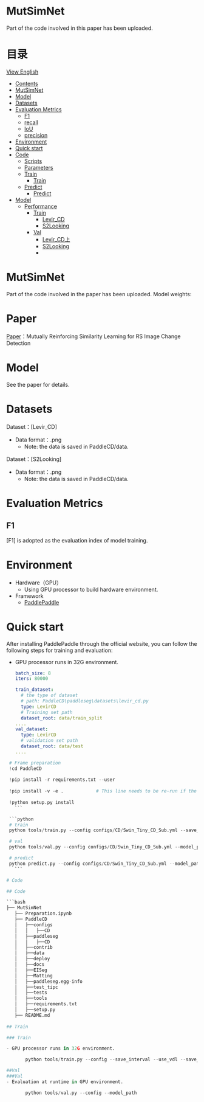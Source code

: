 # MutSimNet
Part of the code involved in this paper has been uploaded.

# 目录

[View English](./README.md)

<!-- TOC -->

- [Contents](#Contents)
- [MutSimNet](#MutSimNet)
- [Model](#Model)
- [Datasets](#Datasets)
- [Evaluation Metrics](#Metrics)
    - [F1](#F1)
    - [recall](#recall)
    - [IoU](#IoU)
    - [precision](#precision)
- [Environment](#Environment)
- [Quick start](#start)
- [Code](#Code)
    - [Scripts](#Scripts)
    - [Parameters](#Parameters)
    - [Train](#Train)
        - [Train](#train)
    - [Predict](#Predict)
        - [Predict](#Predict)
- [Model](#Model)
    - [Performance](#Performance)
        - [Train](#Train)
            - [Levir_CD](#Training)
            - [S2Looking](#Training)
        - [Val](#Val)
            - [Levir_CD上](#Verifying)
            - [S2Looking](#Verifying)
            - 
<!-- /TOC -->

# MutSimNet

Part of the code involved in the paper has been uploaded.
Model weights: 

# Paper

[Paper](MutSimNet)：Mutually Reinforcing Similarity Learning for RS Image Change Detection

# Model

See the paper for details.

# Datasets

Dataset：[Levir_CD]

- Data format：.png
    - Note: the data is saved in PaddleCD/data.

Dataset：[S2Looking]

- Data format：.png
    - Note: the data is saved in PaddleCD/data.
  

# Evaluation Metrics

## F1

[F1] is adopted as the evaluation index of model training.

# Environment

- Hardware（GPU）
    - Using GPU processor to build hardware environment.
- Framework
    - [PaddlePaddle](https://www.paddlepaddle.org.cn/)

# Quick start

After installing PaddlePaddle through the official website, you can follow the following steps for training and evaluation:

- GPU processor runs in 32G environment.

  ```yaml
  batch_size: 8
  iters: 80000

  train_dataset:
    # the type of dataset
    # path: PaddleCD\paddleseg\datasets\levir_cd.py
    type: LevirCD
    # Training set path
    dataset_root: data/train_split
  ....
  val_dataset:
    type: LevirCD
    # validation set path
    dataset_root: data/test
  ....
  ```
  
 ```python
  # Frame preparation
  !cd PaddleCD
  
  !pip install -r requirements.txt --user
  
  !pip install -v -e .            # This line needs to be re-run if the code is modified, but not if the configuration file is changed.
  
  !python setup.py install
    ```

  ```python
  # train
  python tools/train.py --config configs/CD/Swin_Tiny_CD_Sub.yml --save_interval 800 --use_vdl --save_dir output/UperNet_Sub --log_iters 50 --num_worker 2 --do_eval --precision fp16 --amp_level O1

  # val
  python tools/val.py --config configs/CD/Swin_Tiny_CD_Sub.yml --model_path output/UperNet_Sub/best_model/model.pdparams --aug_eval --scales 0.75 1.0 1.25 --flip_horizontal --is_slide --crop_size 512 512 --stride 256 256

  # predict
  python predict.py --config configs/CD/Swin_Tiny_CD_Sub.yml --model_path output/UperNet_Sub/best_model/model.pdparams --image_path data/test/ --save_dir output/result --custom_color 0 0 0 255 255 255
    ```

# Code

## Code

```bash
├── MutSimNet
    ├── Preparation.ipynb         
    ├── PaddleCD
    │   ├──configs                   
    │   │   ├──CD
    │   ├──paddleseg                   
    │   │   ├──CD           
    │   ├──contrib               
    │   ├──data          
    │   ├──deploy          
    │   ├──docs               
    │   ├──EISeg          
    │   ├──Matting
    │   ├──paddleseg.egg-info
    │   ├──test_tipc
    │   ├──tests
    │   ├──tools
    │   ├──requirements.txt
    │   ├──setup.py
    ├── README.md              
               
## Train

### Train

- GPU processor runs in 32G environment.

        python tools/train.py --config --save_interval --use_vdl --save_dir --log_iters --num_worker --do_eval --precision --amp_level

##Val
###Val
- Evaluation at runtime in GPU environment.

        python tools/val.py --config --model_path 

